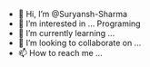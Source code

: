 - 👋 Hi, I’m @Suryansh-Sharma
- 👀 I’m interested in ... Programing
- 🌱 I’m currently learning ...
- 💞️ I’m looking to collaborate on ...
- 📫 How to reach me ...

<!---
Suryansh-Sharma/Suryansh-Sharma is a ✨ special ✨ repository because its `README.md` (this file) appears on your GitHub profile.
You can click the Preview link to take a look at your changes.
--->
